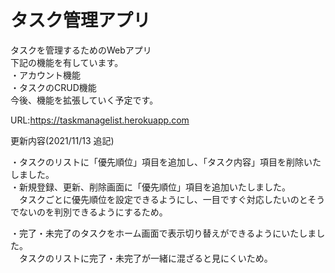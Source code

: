 # タスク管理アプリ
タスクを管理するためのWebアプリ  
下記の機能を有しています。  
・アカウント機能  
・タスクのCRUD機能  
今後、機能を拡張していく予定です。
  
URL:https://taskmanagelist.herokuapp.com

更新内容(2021/11/13 追記)  

・タスクのリストに「優先順位」項目を追加し、「タスク内容」項目を削除いたしました。  
・新規登録、更新、削除画面に「優先順位」項目を追加いたしました。  
　タスクごとに優先順位を設定できるようにし、一目ですぐ対応したいのとそうでないのを判別できるようにするため。
  
  
・完了・未完了のタスクをホーム画面で表示切り替えができるようにいたしました。  
　タスクのリストに完了・未完了が一緒に混ざると見にくいため。
